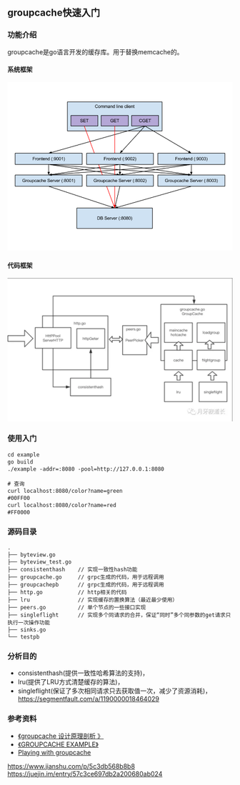 ## groupcache快速入门

### 功能介绍
groupcache是go语言开发的缓存库。用于替换memcache的。
#### 系统框架
![](./2.png)


#### 代码框架
![](./1.png)



### 使用入门
```shell
cd example
go build
./example -addr=:8080 -pool=http://127.0.0.1:8080 

# 查询
curl localhost:8080/color?name=green
#00FF00
curl localhost:8080/color?name=red
#FF0000

```

### 源码目录
 ```shell script
.
├── byteview.go
├── byteview_test.go
├── consistenthash    // 实现一致性hash功能
├── groupcache.go     // grpc生成的代码，用于远程调用
├── groupcachepb      // grpc生成的代码，用于远程调用
├── http.go           // http相关的代码
├── lru               // 实现缓存的置换算法（最近最少使用）
├── peers.go          // 单个节点的一些接口实现
├── singleflight      // 实现多个同请求的合并，保证“同时”多个同参数的get请求只执行一次操作功能
├── sinks.go
└── testpb

```

### 分析目的
+ consistenthash(提供一致性哈希算法的支持)，
+ lru(提供了LRU方式清楚缓存的算法)，
+ singleflight(保证了多次相同请求只去获取值一次，减少了资源消耗)，
https://segmentfault.com/a/1190000018464029

### 参考资料
+ [《groupcache 设计原理剖析 》](https://www.dazhuanlan.com/2019/12/11/5df07fcb62cae/?__cf_chl_jschl_tk__=e5a47b230d1b9d89eb3887cab036b09f2e3ea621-1590370196-0-AYcPFk14NmbUvag0bCwvLEwPGpXssbJuZhDvEpan7iZiKQi123FXqUvH-LsRSQaov7ybpQtzh-615A-1ZEDC54TuWv_6ZTwsr3zoEwubtJbUbw2J8PTOnzfviGoQB4UWA9Y1ZVzP5QLQ2BCSNlSYxDlegJsosJAV1xJQf06FNkbXPBEAh0SCE29OAzUhpZx1qOKfiUjkI1NNltnexAUoGKVMymm9ocKiWwcq4y_CnUX3xNGz6wyOTmUjQ0RrS1qcQDN8Z-0Jrzn9z1VbzCbEc8R-bdwdkzo7hqaHZ3goA0AQMpxVWxzRjbsy4YIf7vHWEg)
+ [《GROUPCACHE EXAMPLE》](https://sconedocs.github.io/groupcacheUseCase/)
+ [Playing with groupcache](https://capotej.com/blog/2013/07/28/playing-with-groupcache/)


https://www.jianshu.com/p/5c3db568b8b8
https://juejin.im/entry/57c3ce697db2a200680ab024